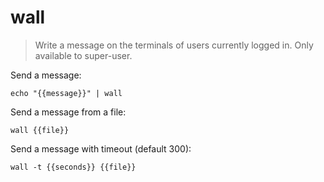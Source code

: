 wall
====

> Write a message on the terminals of users currently logged in.
> Only available to super-user.

Send a message:

    echo "{{message}}" | wall

Send a message from a file:

    wall {{file}}

Send a message with timeout (default 300):

    wall -t {{seconds}} {{file}}
